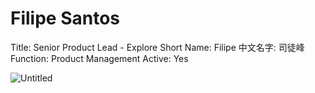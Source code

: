 # Filipe Santos

Title: Senior Product Lead - Explore
Short Name: Filipe 
中文名字: 司徒峰
Function: Product Management
Active: Yes

![Untitled](Filipe%20Santos%20178f66d425c8473899ca90338eddb47c/Untitled.png)